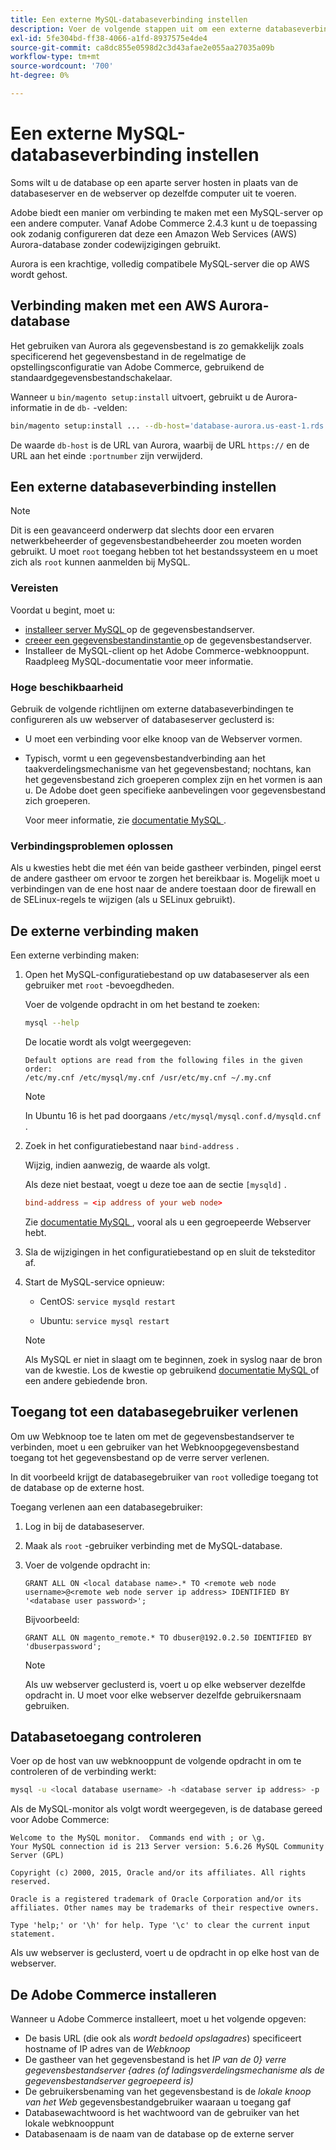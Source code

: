```yaml
---
title: Een externe MySQL-databaseverbinding instellen
description: Voer de volgende stappen uit om een externe databaseverbinding te configureren voor installaties op locatie van Adobe Commerce.
exl-id: 5fe304bd-ff38-4066-a1fd-8937575e4de4
source-git-commit: ca8dc855e0598d2c3d43afae2e055aa27035a09b
workflow-type: tm+mt
source-wordcount: '700'
ht-degree: 0%

---
```


# Een externe MySQL-databaseverbinding instellen

Soms wilt u de database op een aparte server hosten in plaats van de databaseserver en de webserver op dezelfde computer uit te voeren.

Adobe biedt een manier om verbinding te maken met een MySQL-server op een andere computer. Vanaf Adobe Commerce 2.4.3 kunt u de toepassing ook zodanig configureren dat deze een Amazon Web Services (AWS) Aurora-database zonder codewijzigingen gebruikt.

Aurora is een krachtige, volledig compatibele MySQL-server die op AWS wordt gehost.

## Verbinding maken met een AWS Aurora-database

Het gebruiken van Aurora als gegevensbestand is zo gemakkelijk zoals specificerend het gegevensbestand in de regelmatige de opstellingsconfiguratie van Adobe Commerce, gebruikend de standaardgegevensbestandschakelaar.

Wanneer u `bin/magento setup:install` uitvoert, gebruikt u de Aurora-informatie in de `db-` -velden:

```bash
bin/magento setup:install ... --db-host='database-aurora.us-east-1.rds.amazonaws.com' --db-name='magento2' --db-user='username' --db-password='password' ...
```

De waarde `db-host` is de URL van Aurora, waarbij de URL `https://` en de URL aan het einde `:portnumber` zijn verwijderd.

## Een externe databaseverbinding instellen

>[!NOTE]
>
>Dit is een geavanceerd onderwerp dat slechts door een ervaren netwerkbeheerder of gegevensbestandbeheerder zou moeten worden gebruikt. U moet `root` toegang hebben tot het bestandssysteem en u moet zich als `root` kunnen aanmelden bij MySQL.

### Vereisten

Voordat u begint, moet u:

* [ installeer server MySQL ](mysql.md) op de gegevensbestandserver.
* [ creeer een gegevensbestandinstantie ](mysql.md#configuring-the-database-instance) op de gegevensbestandserver.
* Installeer de MySQL-client op het Adobe Commerce-webknooppunt. Raadpleeg MySQL-documentatie voor meer informatie.

### Hoge beschikbaarheid

Gebruik de volgende richtlijnen om externe databaseverbindingen te configureren als uw webserver of databaseserver geclusterd is:

* U moet een verbinding voor elke knoop van de Webserver vormen.
* Typisch, vormt u een gegevensbestandverbinding aan het taakverdelingsmechanisme van het gegevensbestand; nochtans, kan het gegevensbestand zich groeperen complex zijn en het vormen is aan u. De Adobe doet geen specifieke aanbevelingen voor gegevensbestand zich groeperen.

  Voor meer informatie, zie [ documentatie MySQL ](https://dev.mysql.com/doc/refman/5.6/en/mysql-cluster.html).

### Verbindingsproblemen oplossen

Als u kwesties hebt die met één van beide gastheer verbinden, pingel eerst de andere gastheer om ervoor te zorgen het bereikbaar is. Mogelijk moet u verbindingen van de ene host naar de andere toestaan door de firewall en de SELinux-regels te wijzigen (als u SELinux gebruikt).

## De externe verbinding maken

Een externe verbinding maken:

1. Open het MySQL-configuratiebestand op uw databaseserver als een gebruiker met `root` -bevoegdheden.

   Voer de volgende opdracht in om het bestand te zoeken:

   ```bash
   mysql --help
   ```

   De locatie wordt als volgt weergegeven:

   ```
   Default options are read from the following files in the given order:
   /etc/my.cnf /etc/mysql/my.cnf /usr/etc/my.cnf ~/.my.cnf
   ```

   >[!NOTE]
   >
   >In Ubuntu 16 is het pad doorgaans `/etc/mysql/mysql.conf.d/mysqld.cnf` .

1. Zoek in het configuratiebestand naar `bind-address` .

   Wijzig, indien aanwezig, de waarde als volgt.

   Als deze niet bestaat, voegt u deze toe aan de sectie `[mysqld]` .

   ```conf
   bind-address = <ip address of your web node>
   ```

   Zie [ documentatie MySQL ](https://dev.mysql.com/doc/refman/5.6/en/server-options.html), vooral als u een gegroepeerde Webserver hebt.

1. Sla de wijzigingen in het configuratiebestand op en sluit de teksteditor af.
1. Start de MySQL-service opnieuw:

   * CentOS: `service mysqld restart`

   * Ubuntu: `service mysql restart`

   >[!NOTE]
   >
   >Als MySQL er niet in slaagt om te beginnen, zoek in syslog naar de bron van de kwestie. Los de kwestie op gebruikend [ documentatie MySQL ](https://dev.mysql.com/doc/refman/5.6/en/server-options.html#option_mysqld_bind-address) of een andere gebiedende bron.

## Toegang tot een databasegebruiker verlenen

Om uw Webknoop toe te laten om met de gegevensbestandserver te verbinden, moet u een gebruiker van het Webknoopgegevensbestand toegang tot het gegevensbestand op de verre server verlenen.

In dit voorbeeld krijgt de databasegebruiker van `root` volledige toegang tot de database op de externe host.

Toegang verlenen aan een databasegebruiker:

1. Log in bij de databaseserver.
1. Maak als `root` -gebruiker verbinding met de MySQL-database.
1. Voer de volgende opdracht in:

   ```shell
   GRANT ALL ON <local database name>.* TO <remote web node username>@<remote web node server ip address> IDENTIFIED BY '<database user password>';
   ```

   Bijvoorbeeld:

   ```shell
   GRANT ALL ON magento_remote.* TO dbuser@192.0.2.50 IDENTIFIED BY 'dbuserpassword';
   ```

   >[!NOTE]
   >
   >Als uw webserver geclusterd is, voert u op elke webserver dezelfde opdracht in. U moet voor elke webserver dezelfde gebruikersnaam gebruiken.

## Databasetoegang controleren

Voer op de host van uw webknooppunt de volgende opdracht in om te controleren of de verbinding werkt:

```bash
mysql -u <local database username> -h <database server ip address> -p
```

Als de MySQL-monitor als volgt wordt weergegeven, is de database gereed voor Adobe Commerce:

```
Welcome to the MySQL monitor.  Commands end with ; or \g.
Your MySQL connection id is 213 Server version: 5.6.26 MySQL Community Server (GPL)

Copyright (c) 2000, 2015, Oracle and/or its affiliates. All rights reserved.

Oracle is a registered trademark of Oracle Corporation and/or its affiliates. Other names may be trademarks of their respective owners.

Type 'help;' or '\h' for help. Type '\c' to clear the current input statement.
```

Als uw webserver is geclusterd, voert u de opdracht in op elke host van de webserver.

## De Adobe Commerce installeren

Wanneer u Adobe Commerce installeert, moet u het volgende opgeven:

* De basis URL (die ook als *wordt bedoeld opslagadres*) specificeert hostname of IP adres van de *Webknoop*
* De gastheer van het gegevensbestand is het *IP van de 0} verre gegevensbestandserver {adres (of ladingsverdelingsmechanisme als de gegevensbestandserver gegroepeerd is)*
* De gebruikersbenaming van het gegevensbestand is de *lokale knoop van het Web* gegevensbestandgebruiker waaraan u toegang gaf
* Databasewachtwoord is het wachtwoord van de gebruiker van het lokale webknooppunt
* Databasenaam is de naam van de database op de externe server
